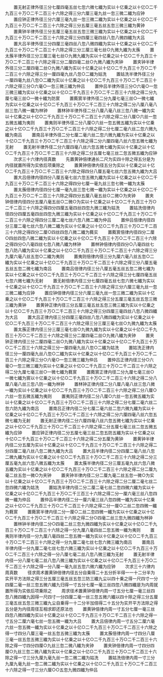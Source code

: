 <!-- { "loadSidebar": true } -->
　　置无射正律外径三分七厘四毫五丝七忽六微七纎为实以十亿乗之以十亿○二千九百三十万○二千二百三十六除之得三分六厘三毫九丝一忽三微二纎为应钟
　　置应钟正律外径三分六厘三毫九丝一忽三微二纎为实以十亿乗之以十亿○二千九百三十万○二千二百三十六除之得三分五厘三毫五丝五忽三微三纎为黄钟
　　置黄钟半律外径三分五厘三毫五丝五忽三微三纎为实以十亿乗之以十亿○二千九百三十万○二千二百三十六除之得三分四厘三毫四丝八忽八微四纎为大吕
　　置大吕半律外径三分四厘三毫四丝八忽八微四纎为实以十亿乗之以十亿○二千九百三十万○二千二百三十六除之得三分三厘三毫七丝○九微九纎为太蔟
　　置太蔟半律外径三分三厘三毫七丝○九微九纎为实以十亿乗之以十亿○二千九百三十万○二千二百三十六除之得三分二厘四毫二丝○九微八纎为夹钟
　　置夹钟半律外径三分二厘四毫二丝○九微八纎为实以十亿乗之以十亿○二千九百三十万○二千二百三十六除之得三分一厘四毫九丝八忽○二纎为姑洗
　　置姑洗半律外径三分一厘四毫九丝八忽○二纎为实以十亿乗之以十亿○二千九百三十万○二千二百三十六除之得三分○六毫○一忽三微三纎为仲吕
　　置仲吕半律外径三分○六毫○一忽三微三纎为实以十亿乗之以十亿○二千九百三十万○二千二百三十六除之得二分九厘七毫三丝○一微十纎为防賔
　　置蕤賔半律外径二分九厘七毫三丝○一微七纎为实以十亿乗之以十亿○二千九百三十万○二千二百三十六除之得二分八厘八毫八丝三忽八微一纎为林钟
　　置林钟半律外径二分八厘八毫八丝三忽八微一纎为实以十亿乗之以十亿○二千九百三十万○二千二百三十六除之得二分八厘○六丝一忽五微五纎为夷则
　　置夷则半律外径二分八厘○六丝一忽五微五纎为实以十亿乗之以十亿○二千九百三十万○二千二百三十六除之得二分七厘二毫六丝二忽六微九纎为南吕
　　置南吕半律外径二分七厘二毫六丝二忽六微九纎为实以十亿乗之以十亿○二千九百三十万○二千二百三十六除之得二分六厘四毫八丝六忽五微七纎为无射
　　置无射半律外径二分六厘四毫八丝六忽五微七纎为实以十亿乗之以十亿○二千九百三十万○二千二百三十六除之得二分五厘七毫三丝二忽五微五纎为应钟
　　次求三十六律内径真数
　　先置黄钟倍律通长二尺为实四十除之得五分是为内径就置所得为实依后项乗除之
　　置黄钟倍律内径五分为实以十亿乗之以十亿○二千九百三十万○二千二百三十六除之得四分八厘五毫七丝六忽五微九纎为大吕
　　置大吕倍律内径四分八厘五毫七丝六忽五微九纎为实以十亿乗之以十亿○二千九百三十万○二千二百三十六除之得四分七厘一毫九丝三忽七微一纎为太蔟
　　置太蔟倍律内径四分七厘一毫九丝三忽七微一纎为实以十亿乗之以十亿○二千九百三十万○二千二百三十六除之得四分五厘八毫五丝○二微○为夹钟
　　置夹钟倍律内径四分五厘八毫五丝○二微○为实以十亿乗之以十亿○二千九百三十万○二千二百三十六除之得四分四厘五毫四丝四忽九微三纎为姑洗
　　置姑洗倍律内径四分四厘五毫四丝四忽九微三纎为实以十亿乗之以十亿○二千九百三十万○二千二百三十六除之得四分三厘二毫七丝六忽八微二纎为仲吕
　　置仲吕倍律内径四分三厘二毫七丝六忽八微二纎为实以十亿乗之以十亿○二千九百三十万○二千二百三十六除之得四分二厘○四丝四忽八微二纎为蕤实
　　置蕤賔倍律内径四分二厘○四丝四忽八微二纎为实以十亿乗之以十亿○二千九百三十万○二千二百三十六除之得四分○八毫四丝七忽八微八纎为林钟
　　置林钟倍律内径四分○八毫四丝七忽八防八纎为实以十亿乗之以十亿○二千九百三十万○二千二百三十六除之得三分九厘六毫八丝五忽○二纎为夷则
　　置夷则倍律内径三分九厘六毫八丝五忽○二纎为实以十亿乗之以十亿○二千九百三十万○二千二百三十六除之得三分八厘五毫五丝五忽二微七纎为南吕
　　置南吕倍律内径三分八厘五毫五丝五忽二微七纎为实以十亿乗之以十亿○二千九百三十万○二千二百三十六除之得三分七厘四毫五丝七忽六微七纎为无射
　　置无射倍律内径三分七厘四毫五丝七忽六微七纎为实以十亿乗之以十亿○二千九百三十万○二千二百三十六除之得三分六厘三毫九丝一忽三微二纎为应钟
　　置应钟倍律内径三分六厘三毫九丝一忽三微二纎为实以十亿乗之以十亿○二千九百三十万○二千二百三十六除之得三分五厘三毫五丝五忽三微三纎为黄钟
　　置黄钟正律内径三分五厘三毫五丝五忽三微三纎为实以十亿乗之以十亿○二千九百三十万○二千二百三十六除之得三分四厘三毫四丝八忽八微四纎为大吕
　　置大吕正律内径三分四厘三毫四丝八忽八微四纎为实以十亿乗之以十亿○二千九百三十万○二千二百三十六除之得三分三厘三毫七丝○九微九纎为太蔟
　　置太蔟正律内径三分三厘三毫七丝○九微九纎为实以十亿乗之以十亿○二千九百三十万○二千二百三十六除之得三分二厘四毫二丝○九微八纎为夹钟
　　置夹钟正律内径三分二厘四毫二丝○九微八纎为实以十亿乗之以十亿○二千九百三十万○二千二百三十六除之得三分一厘四毫九丝八忽○二纎为姑洗
　　置姑洗正律内径三分一厘四毫九丝八忽○二纎为实以十亿乗之以十亿○二千九百三十万○二千二百三十六除之得三分○六毫○一忽三微三纎为仲吕
　　置仲吕正律内径三分○六毫○一忽三微三纎为实以十亿乗之以十亿○二千九百三十万○二千二百三十六除之得二分九厘七毫三丝○一微七纎为蕤賔
　　置蕤賔正律内径二分九厘七毫三丝○一微七纎为賔以十亿乗之以十亿○二千九百三十万○二千二百三十六除之得二分八厘八毫八丝三忽八防一纎为林钟
　　置林钟正律内径二分八厘八毫八丝三忽八微一纎为实以十亿乗之以十亿○二千九百三十万○二千二百三十六除之得二分八厘○六丝一忽五微五纎为夷则
　　置夷则正律内径二分八厘○六丝一忽五微五纎为实以十亿乗之以十亿○二千九百三十万○二千二百三十六除之得二分七厘二毫六丝二忽六防九纎为南吕
　　置南吕正律内径二分七厘二毫六丝二忽六微九纎为实以十亿乗之以十亿○二千九百三十万○二千二百三十六除之得二分六厘四毫八丝六忽五微七纎为无射
　　置无射正律内径二分六厘四毫八丝六忽五微七纎为实以十亿乗之以十亿○二千九百三十万○二千二百三十六除之得二分五厘七毫三丝二忽五微五纎为应钟
　　置应钟正律内径二分五厘七毫三丝二忽五防五纎为实以十亿乗之以十亿○二千九百三十万○二千二百三十六除之得二分五厘为黄钟
　　置黄钟半律内径二分五厘为实以十亿乗之以十亿○二千九百三十万○二千二百三十六除之得二分四厘二毫八丝八忽二微九纎为大吕
　　置大吕半律内径二分四厘二毫八丝八忽二微九纎为实以十亿乗之以十亿○二千九百三十万○二千二百三十六除之得二分三厘五毫九丝六忽八微五纎为太蔟
　　置太蔟半律内径二分三厘五毫九丝六忽八微五纎为实以十亿乗之以十亿○二千九百三十万○二千二百三十六除之得二分二厘九毫二丝五忽一微○为夹钟
　　置夹钟半律内径二分二厘九毫二丝五忽一微○为实以十亿乗之以十亿○二千九百三十万○二千二百三十六除之得二分二厘二毫七丝二忽四微六纎为姑洗
　　置姑洗半律内径二分二厘二毫七丝二忽四微六纎为实以十亿乗之以十亿○二千九百三十万○二千三百三十六除之得二分一厘六毫三丝八忽四微一纎为仲吕
　　置仲吕半律内径二分一厘六毫三丝八忽四微一纎为实以十亿乗之以十亿○二千九百三十万○二千二百三十六除之得二分一厘○二丝二忽四微一纎为蕤賔
　　置蕤賔半律内径二分一厘○二丝二忽四微一纎为实以十亿乗之以十亿○二千九百三十万○二千二百三十六除之得二分○四毫二丝三忽九微四纎为林钟
　　置林钟半律内径二分○四毫二丝三忽九微四纎为实以十亿乗之以十亿○二千九百三十万○二千二百三十六除之得一分九厘八毫四丝二忽五微一纎为夷则
　　置夷则半律内径一分九厘八毫四丝二忽五微一纎为实以十亿乗之以十亿○二千九百三十万○二千二百三十六除之得一分九厘二毫七丝七忽六微三纎为南吕
　　置南吕半律内径一分九厘二毫七丝七忽六微三纎为实以十亿乗之以十亿○二千九百三十万○二千二百三十六除之得一分八厘七毫二丝八忽八微三纎为无射
　　置无射半律内径一分八厘七毫二丝八忽八微三纎为实以十亿乗之以十亿○二千九百三十万○二千二百三十六除之得一分八厘一毫九丝五忽六微六纎为应钟
　　次求三十六律内周真数
　　径求周术置黄钟倍律内径五分自乗得二十五分折半得一一十二分半为实开平方法除之得三分五厘三毫五丝五忽三防三纎九尘以四十乗之得一尺四寸一分四厘二毫一丝三忽五微六纎九归得一寸五分七厘一毫三丝四忽八微四纎是为内周就置所得为实依后项乗除之
　　周求径术置黄钟倍律内周一寸五分七厘一毫三丝四忽八微四纎九因得一尺四寸一分四厘二毫一丝三忽五微六纎以四十除之得三分五厘三毫五丝五忽三微三纎九尘自乗得一十二分半加倍得二十五分为实开平方法除之得五分是为内径周径互相求即还原法也
　　置黄钟倍律内周一寸五分七厘一毫三丝四忽八微四纎为实以十亿乗之以十亿○二千九百三十万○二千二百三十六除之得一寸五分二厘六毫七丝一忽五微一纎为大吕
　　置大吕倍律内周一寸五分二厘六毫六丝一忽五微一纎为实以十亿乗之以十亿○二千九百三十万○二千二百三十六除之得一寸四分八厘三毫一丝五忽五微三纎为太蔟
　　置太蔟倍律内周一寸四分八厘三毫一丝五忽五微三纎为实以十亿乗之以十亿○二千九百三十万○二千二百三十六除之得一寸四分四厘○九丝三忽二微八纎为夹钟
　　置夹钟倍律内周一寸四分四厘○九丝三忽二微八纎为实以十亿乗之以十亿○二千九百三十万○二千二百三十六除之得一寸三分九厘九毫九丝一忽二微二纎为姑洗
　　置姑洗倍律内周一寸三分九厘九毫九丝一忽二微二纎为实以十亿乗之以十亿○二千九百三十万○二千二百三十六除之得一寸三分六厘○○五忽九微四纎为仲吕

